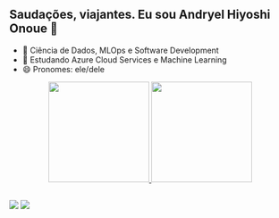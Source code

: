 ## Saudações, viajantes. Eu sou Andryel Hiyoshi Onoue 👋

- 🔭 Ciência de Dados, MLOps e Software Development
- 🌱 Estudando Azure Cloud Services e Machine Learning
- 😄 Pronomes: ele/dele



<div align="center">
  <a href="https://github.com/AndryelOnoue">
  <img height="180em" src="https://github-readme-stats.vercel.app/api?username=AndryelOnoue&show_icons=true&theme=dark&include_all_commits=true&count_private=true"/>
  <img height="180em" src="https://github-readme-stats.vercel.app/api/top-langs/?username=AndryelOnoue&layout=compact&langs_count=7&theme=dark"/>
</div>

##
 
<div> 
  <a href = "mailto:contatoandryelhonoue@gmail.com"><img src="https://img.shields.io/badge/-Gmail-%23333?style=for-the-badge&logo=gmail&logoColor=white" target="_blank"></a>
  <a href="www.linkedin.com/in/andryel-hiyoshi-onoue" target="_blank"><img src="https://img.shields.io/badge/-LinkedIn-%230077B5?style=for-the-badge&logo=linkedin&logoColor=white" target="_blank"></a>  
</div>
